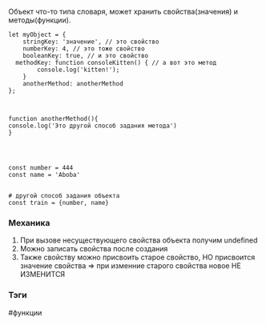 Объект что-то типа словаря, может хранить свойства(значения) и методы(функции).

```
let myObject = {
    stringKey: 'значение', // это свойство
    numberKey: 4, // это тоже свойство
    booleanKey: true, // и это свойство
  methodKey: function consoleKitten() { // а вот это метод
        console.log('kitten!');
    }
    anotherMethod: anotherMethod
};



function anotherMethod(){
console.log('Это другой способ задания метода')
}




const number = 444
const name = 'Aboba'


# другой способ задания объекта
const train = {number, name}

```

### Механика
1) При  вызове несуществующего свойства объекта получим undefined
2) Можно записать свойства после создания
3) Также свойству можно присвоить старое свойство, НО присвоится значение свойства => при изменние старого свойства новое НЕ ИЗМЕНИТСЯ




### Тэги
#функции 